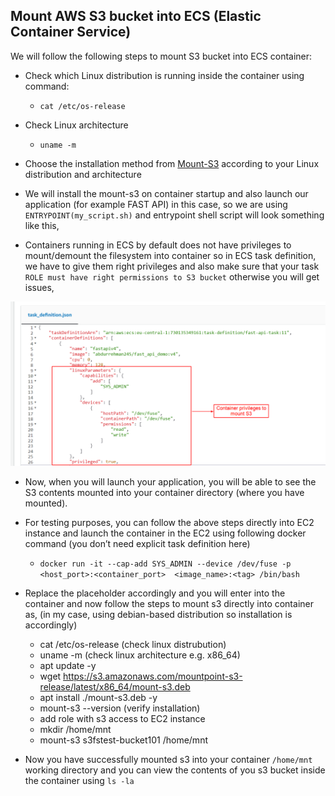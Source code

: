 ## Mount AWS S3 bucket into ECS (Elastic Container Service)

We will follow the following steps to mount S3 bucket into ECS container:

- Check which Linux distribution is running inside the container using command: 
    - `cat /etc/os-release`

- Check Linux architecture 
    - `uname -m`

- Choose the installation method from [Mount-S3](https://github.com/awslabs/mountpoint-s3/blob/main/doc/INSTALL.md) according to your Linux distribution and architecture

- We will install the mount-s3 on container startup and also launch our application (for example FAST API) in this case, so we are using `ENTRYPOINT(my_script.sh)` and entrypoint shell script will look something like this,

- Containers running in ECS by default does not have privileges to mount/demount the filesystem into container so in ECS task definition, we have to give them right privileges and also make sure that your task `ROLE must have right permissions to S3 bucket` otherwise you will get issues,

![Container Privileges Config](images/task_ecs.png)

- Now, when you will launch your application, you will be able to see the S3 contents mounted into your container directory (where you have mounted).

- For testing purposes, you can follow the above steps directly into EC2 instance and launch the container in the EC2 using following docker command (you don’t need explicit task definition here)
    - `docker run -it --cap-add SYS_ADMIN --device /dev/fuse -p <host_port>:<container_port>  <image_name>:<tag> /bin/bash`

- Replace the placeholder accordingly and you will enter into the container and now follow the steps to mount s3 directly into container as, (in my case, using debian-based distribution so installation is accordingly)

    - cat /etc/os-release (check linux distrubution)
    - uname -m  (check linux architecture e.g. x86_64)
    - apt update -y
    - wget https://s3.amazonaws.com/mountpoint-s3-release/latest/x86_64/mount-s3.deb
    - apt install ./mount-s3.deb -y
    - mount-s3 --version (verify installation)
    - add role with s3 access to EC2 instance
    - mkdir /home/mnt
    - mount-s3 s3fstest-bucket101 /home/mnt

- Now you have successfully mounted s3 into your container `/home/mnt` working directory and you can view the contents of you s3 bucket inside the container using `ls -la`